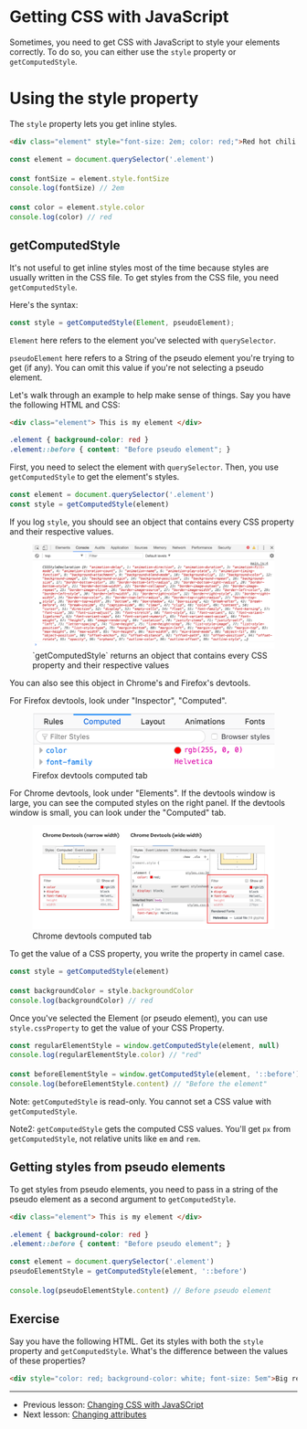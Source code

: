 # Getting CSS with JavaScript

Sometimes, you need to get CSS with JavaScript to style your elements correctly. To do so, you can either use the `style` property or `getComputedStyle`.

# Using the style property

The `style` property lets you get inline styles.

```html
<div class="element" style="font-size: 2em; color: red;">Red hot chili pepper!</div>
```

```js
const element = document.querySelector('.element')

const fontSize = element.style.fontSize
console.log(fontSize) // 2em

const color = element.style.color
console.log(color) // red
```

## getComputedStyle

It's not useful to get inline styles most of the time because styles are usually written in the CSS file. To get styles from the CSS file, you need `getComputedStyle`.

Here's the syntax:

```js
const style = getComputedStyle(Element, pseudoElement);
```

`Element` here refers to the element you've selected with `querySelector`.

`pseudoElement` here refers to a String of the pseudo element you're trying to get (if any). You can omit this value if you're not selecting a pseudo element.

Let's walk through an example to help make sense of things. Say you have the following HTML and CSS:

```html
<div class="element"> This is my element </div>
```

```css
.element { background-color: red }
.element::before { content: "Before pseudo element"; }
```

First, you need to select the element with `querySelector`. Then, you use `getComputedStyle` to get the element's styles.

```js
const element = document.querySelector('.element')
const style = getComputedStyle(element)
```

If you log `style`, you should see an object that contains every CSS property and their respective values.

<figure>
  <img src="../../images/dom-basics/get-css/all-properties.png" alt="`getComputedStyle` returns an object that contains every CSS property and their respective values">
  <figcaption>`getComputedStyle` returns an object that contains every CSS property and their respective values</figcaption>
</figure>

You can also see this object in Chrome's and Firefox's devtools.

For Firefox devtools, look under "Inspector", "Computed".

<figure>
  <img src="../../images/dom-basics/get-css/firefox.png" alt="Firefox devtools computed tab">
  <figcaption aria-hidden>Firefox devtools computed tab</figcaption>
</figure>

For Chrome devtools, look under "Elements". If the devtools window is large, you can see the computed styles on the right panel. If the devtools window is small, you can look under the "Computed" tab.

<figure>
  <img src="../../images/dom-basics/get-css/chrome.png" alt="Chrome devtools computed tab">
  <figcaption aria-hidden>Chrome devtools computed tab</figcaption>
</figure>

To get the value of a CSS property, you write the property in camel case.

```js
const style = getComputedStyle(element)

const backgroundColor = style.backgroundColor
console.log(backgroundColor) // red
```

Once you've selected the Element (or pseudo element), you can use `style.cssProperty` to get the value of your CSS Property.

```js
const regularElementStyle = window.getComputedStyle(element, null)
console.log(regularElementStyle.color) // "red"

const beforeElementStyle = window.getComputedStyle(element, '::before')
console.log(beforeElementStyle.content) // "Before the element"
```

Note: `getComputedStyle` is read-only. You cannot set a CSS value with `getComputedStyle`.

Note2: `getComputedStyle` gets the computed CSS values. You'll get `px` from `getComputedStyle`, not relative units like `em` and `rem`.

## Getting styles from pseudo elements

To get styles from pseudo elements, you need to pass in a string of the pseudo element as a second argument to `getComputedStyle`.

```html
<div class="element"> This is my element </div>
```

```css
.element { background-color: red }
.element::before { content: "Before pseudo element"; }
```

```js
const element = document.querySelector('.element')
pseudoElementStyle = getComputedStyle(element, '::before')

console.log(pseudoElementStyle.content) // Before pseudo element
```

## Exercise

Say you have the following HTML. Get its styles with both the `style` property and `getComputedStyle`. What's the difference between the values of these properties?

```html
<div style="color: red; background-color: white; font-size: 5em">Big red text!</div>
```

---

- Previous lesson: [Changing CSS with JavaSCript](02.changing-css.md)
- Next lesson: [Changing attributes](04.changing-attributes.md)
